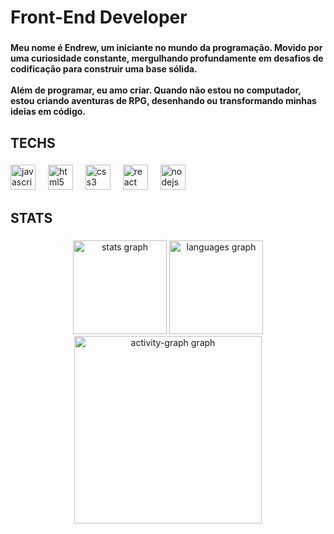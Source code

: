 <h1 align="left">Front-End Developer</h1>

###

<h4 align="left">Meu nome é Endrew, um iniciante no mundo da programação. Movido por uma curiosidade constante, mergulhando profundamente em desafios de codificação para construir uma base sólida.<br><br>Além de programar, eu amo criar. Quando não estou no computador, estou criando aventuras de RPG, desenhando ou transformando minhas ideias em código.</h4>

###

<h2 align="left">TECHS</h2>

###

<div align="left">
  <img src="https://cdn.jsdelivr.net/gh/devicons/devicon/icons/javascript/javascript-original.svg" height="40" alt="javascript logo"  />
  <img width="12" />
  <img src="https://cdn.jsdelivr.net/gh/devicons/devicon/icons/html5/html5-original.svg" height="40" alt="html5 logo"  />
  <img width="12" />
  <img src="https://cdn.jsdelivr.net/gh/devicons/devicon/icons/css3/css3-original.svg" height="40" alt="css3 logo"  />
  <img width="12" />
  <img src="https://cdn.jsdelivr.net/gh/devicons/devicon/icons/react/react-original.svg" height="40" alt="react logo"  />
  <img width="12" />
  <img src="https://cdn.jsdelivr.net/gh/devicons/devicon/icons/nodejs/nodejs-original.svg" height="40" alt="nodejs logo"  />
</div>

###

<h2 align="left">STATS</h2>

###

<div align="center">
  <img src="https://github-readme-stats.vercel.app/api?username=DevEndrew&hide_title=false&hide_rank=false&show_icons=true&include_all_commits=true&count_private=true&disable_animations=false&theme=radical&locale=pt-br&hide_border=false&order=1" height="150" alt="stats graph"  />
  <img src="https://github-readme-stats.vercel.app/api/top-langs?username=DevEndrew&locale=pt-br&hide_title=false&layout=compact&card_width=320&langs_count=5&theme=radical&hide_border=false&order=2" height="150" alt="languages graph"  />
  <img src="https://github-readme-activity-graph.vercel.app/graph?username=DevEndrew&radius=16&theme=redical&area=true&order=5&custom_title=%20Gr%C3%A1fico%20de%20Contribui%C3%A7%C3%A3o%20de%20Endrew%20Hugendopler" height="300" alt="activity-graph graph"  />
</div>

###
